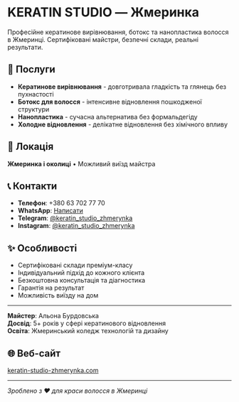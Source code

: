 # KERATIN STUDIO — Жмеринка

Професійне кератинове вирівнювання, ботокс та нанопластика волосся в Жмеринці. Сертифіковані майстри, безпечні склади, реальні результати.

## 🎯 Послуги

- **Кератинове вирівнювання** - довготривала гладкість та глянець без пухнастості
- **Ботокс для волосся** - інтенсивне відновлення пошкодженої структури  
- **Нанопластика** - сучасна альтернатива без формальдегіду
- **Холодне відновлення** - делікатне відновлення без хімічного впливу

## 📍 Локація

**Жмеринка і околиці** • Можливий виїзд майстра

## 📞 Контакти

- **Телефон**: +380 63 702 77 70
- **WhatsApp**: [Написати](https://wa.me/380637027770)
- **Telegram**: [@keratin_studio_zhmerynka](https://t.me/keratin_studio_zhmerynka)
- **Instagram**: [@keratin_studio_zhmerynka](https://instagram.com/keratin_studio_zhmerynka)

## ✨ Особливості

- Сертифіковані склади преміум-класу
- Індивідуальний підхід до кожного клієнта
- Безкоштовна консультація та діагностика
- Гарантія на результат
- Можливість виїзду на дом

---

**Майстер**: Альона Бурдовська  
**Досвід**: 5+ років у сфері кератинового відновлення  
**Освіта**: Жмеринський коледж технологій та дизайну

## 🌐 Веб-сайт

[keratin-studio-zhmerynka.com](https://keratin-studio-zhmerynka.com)

---

*Зроблено з ❤️ для краси волосся в Жмеринці*